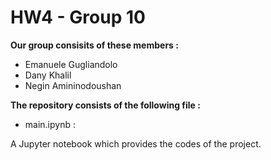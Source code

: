 # HW4 - Group 10

**Our group consisits of these members :**
* Emanuele Gugliandolo
* Dany Khalil 
* Negin Amininodoushan

 **The repository consists of the following file :**
- main.ipynb :

A Jupyter notebook which provides the codes of the project.
